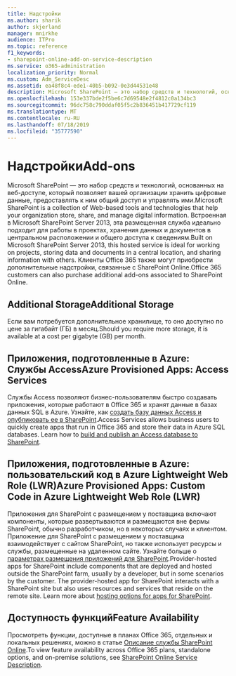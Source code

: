 ```yaml
---
title: Надстройки
ms.author: sharik
author: skjerland
manager: mnirkhe
audience: ITPro
ms.topic: reference
f1_keywords:
- sharepoint-online-add-on-service-description
ms.service: o365-administration
localization_priority: Normal
ms.custom: Adm_ServiceDesc
ms.assetid: ea48f8c4-ede1-40b5-b092-0e3d44531e48
description: Microsoft SharePoint — это набор средств и технологий, основанных на веб-доступе, который позволяет вашей организации хранить цифровые данные, предоставлять к ним общий доступ и управлять ими. Встроенная в Microsoft SharePoint Server 2013, эта размещенная служба идеально подходит для работы в проектах, хранения данных и документов в центральном расположении и общего доступа к сведениям. Клиенты Office 365 также могут приобрести дополнительные надстройки, связанные с SharePoint Online.
ms.openlocfilehash: 153e337bde2f5be6c7d69548e2f4812c0a134bc3
ms.sourcegitcommit: 96dc758c790ddaf05f5c2b836451b417729cf119
ms.translationtype: MT
ms.contentlocale: ru-RU
ms.lasthandoff: 07/18/2019
ms.locfileid: "35777590"
---
```

# <a name="add-ons"></a><span data-ttu-id="2f1e7-105">Надстройки</span><span class="sxs-lookup"><span data-stu-id="2f1e7-105">Add-ons</span></span>

<span data-ttu-id="2f1e7-106">Microsoft SharePoint — это набор средств и технологий, основанных на веб-доступе, который позволяет вашей организации хранить цифровые данные, предоставлять к ним общий доступ и управлять ими.</span><span class="sxs-lookup"><span data-stu-id="2f1e7-106">Microsoft SharePoint is a collection of Web-based tools and technologies that help your organization store, share, and manage digital information.</span></span> <span data-ttu-id="2f1e7-107">Встроенная в Microsoft SharePoint Server 2013, эта размещенная служба идеально подходит для работы в проектах, хранения данных и документов в центральном расположении и общего доступа к сведениям.</span><span class="sxs-lookup"><span data-stu-id="2f1e7-107">Built on Microsoft SharePoint Server 2013, this hosted service is ideal for working on projects, storing data and documents in a central location, and sharing information with others.</span></span> <span data-ttu-id="2f1e7-108">Клиенты Office 365 также могут приобрести дополнительные надстройки, связанные с SharePoint Online.</span><span class="sxs-lookup"><span data-stu-id="2f1e7-108">Office 365 customers can also purchase additional add-ons associated to SharePoint Online.</span></span>
  
## <a name="additional-storage"></a><span data-ttu-id="2f1e7-109">Additional Storage</span><span class="sxs-lookup"><span data-stu-id="2f1e7-109">Additional Storage</span></span>
<span data-ttu-id="2f1e7-110"><a name="bkmk_AdditionalStorage"> </a></span><span class="sxs-lookup"><span data-stu-id="2f1e7-110"></span></span>

<span data-ttu-id="2f1e7-111">Если вам потребуется дополнительное хранилище, то оно доступно по цене за гигабайт (ГБ) в месяц.</span><span class="sxs-lookup"><span data-stu-id="2f1e7-111">Should you require more storage, it is available at a cost per gigabyte (GB) per month.</span></span>
  
## <a name="azure-provisioned-apps-access-services"></a><span data-ttu-id="2f1e7-112">Приложения, подготовленные в Azure: Службы Access</span><span class="sxs-lookup"><span data-stu-id="2f1e7-112">Azure Provisioned Apps: Access Services</span></span>
<span data-ttu-id="2f1e7-113"><a name="bkmk_AzureProvisionedAppsAccessServices"> </a></span><span class="sxs-lookup"><span data-stu-id="2f1e7-113"></span></span>

<span data-ttu-id="2f1e7-p103">Службы Access позволяют бизнес-пользователям быстро создавать приложения, которые работают в Office 365 и хранят данные в базах данных SQL в Azure. Узнайте, как [создать базу данных Access и опубликовать ее в SharePoint](https://go.microsoft.com/fwlink/p/?LinkID=393754).</span><span class="sxs-lookup"><span data-stu-id="2f1e7-p103">Access Services allows business users to quickly create apps that run in Office 365 and store their data in Azure SQL databases. Learn how to [build and publish an Access database to SharePoint](https://go.microsoft.com/fwlink/p/?LinkID=393754).</span></span>
  
## <a name="azure-provisioned-apps-custom-code-in-azure-lightweight-web-role-lwr"></a><span data-ttu-id="2f1e7-116">Приложения, подготовленные в Azure: пользовательский код в Azure Lightweight Web Role (LWR)</span><span class="sxs-lookup"><span data-stu-id="2f1e7-116">Azure Provisioned Apps: Custom Code in Azure Lightweight Web Role (LWR)</span></span>
<span data-ttu-id="2f1e7-117"><a name="bkmk_AzureProvisionedAppsCustomCodeinAzureLWR"> </a></span><span class="sxs-lookup"><span data-stu-id="2f1e7-117"></span></span>

<span data-ttu-id="2f1e7-p104">Приложения для SharePoint с размещением у поставщика включают компоненты, которые развертываются и размещаются вне фермы SharePoint, обычно разработчиком, но в некоторых случаях и клиентом. Приложение для SharePoint с размещением у поставщика взаимодействует с сайтом SharePoint, но также использует ресурсы и службы, размещенные на удаленном сайте. Узнайте больше о [параметрах размещения приложений для SharePoint](https://go.microsoft.com/fwlink/?LinkId=271314).</span><span class="sxs-lookup"><span data-stu-id="2f1e7-p104">Provider-hosted apps for SharePoint include components that are deployed and hosted outside the SharePoint farm, usually by a developer, but in some scenarios by the customer. The provider-hosted app for SharePoint interacts with a SharePoint site but also uses resources and services that reside on the remote site. Learn more about [hosting options for apps for SharePoint](https://go.microsoft.com/fwlink/?LinkId=271314).</span></span>
  
## <a name="feature-availability"></a><span data-ttu-id="2f1e7-121">Доступность функций</span><span class="sxs-lookup"><span data-stu-id="2f1e7-121">Feature Availability</span></span>
<span data-ttu-id="2f1e7-122"><a name="bkmk_AzureProvisionedAppsCustomCodeinAzureLWR"> </a></span><span class="sxs-lookup"><span data-stu-id="2f1e7-122"></span></span>

<span data-ttu-id="2f1e7-123">Просмотреть функции, доступные в планах Office 365, отдельных и локальных решениях, можно в статье [Описание службы SharePoint Online](sharepoint-online-service-description.md).</span><span class="sxs-lookup"><span data-stu-id="2f1e7-123">To view feature availability across Office 365 plans, standalone options, and on-premise solutions, see [SharePoint Online Service Description](sharepoint-online-service-description.md).</span></span>
  

